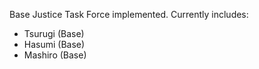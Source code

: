 Base Justice Task Force implemented. Currently includes:

* Tsurugi (Base)
* Hasumi (Base)
* Mashiro (Base)
